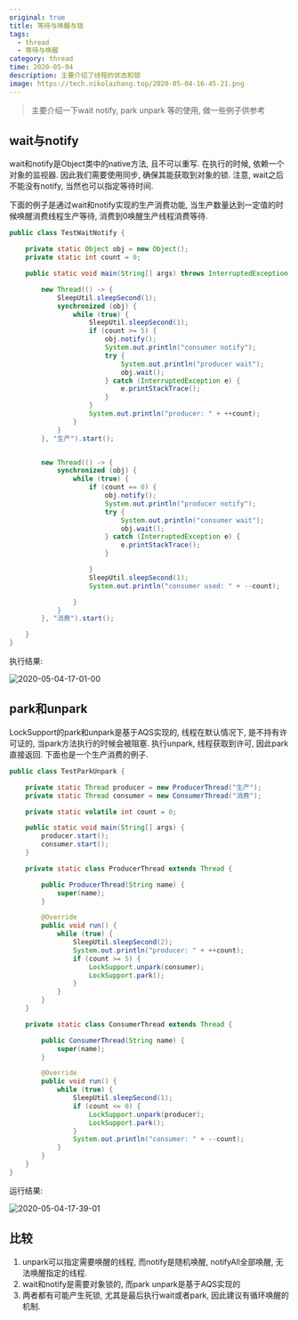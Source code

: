 ```yaml
---
original: true
title: 等待与唤醒与锁
tags:
  - thread
  - 等待与唤醒
category: thread
time: 2020-05-04
description: 主要介绍了线程的状态和锁
image: https://tech.nikolazhang.top/2020-05-04-16-45-21.png
---
```


> 主要介绍一下wait notify, park unpark 等的使用, 做一些例子供参考

## wait与notify

wait和notify是Object类中的native方法, 且不可以重写. 在执行的时候, 依赖一个对象的监视器. 因此我们需要使用同步, 确保其能获取到对象的锁.
注意, wait之后不能没有notify, 当然也可以指定等待时间.

下面的例子是通过wait和notify实现的生产消费功能, 当生产数量达到一定值的时候唤醒消费线程生产等待, 消费到0唤醒生产线程消费等待.

```java
public class TestWaitNotify {

    private static Object obj = new Object();
    private static int count = 0;

    public static void main(String[] args) throws InterruptedException {

        new Thread(() -> {
            SleepUtil.sleepSecond(1);
            synchronized (obj) {
                while (true) {
                    SleepUtil.sleepSecond(1);
                    if (count >= 5) {
                        obj.notify();
                        System.out.println("consumer notify");
                        try {
                            System.out.println("producer wait");
                            obj.wait();
                        } catch (InterruptedException e) {
                            e.printStackTrace();
                        }
                    }
                    System.out.println("producer: " + ++count);
                }
            }
        }, "生产").start();


        new Thread(() -> {
            synchronized (obj) {
                while (true) {
                    if (count == 0) {
                        obj.notify();
                        System.out.println("producer notify");
                        try {
                            System.out.println("consumer wait");
                            obj.wait();
                        } catch (InterruptedException e) {
                            e.printStackTrace();
                        }

                    }
                    SleepUtil.sleepSecond(1);
                    System.out.println("consumer used: " + --count);

                }
            }
        }, "消费").start();

    }
}

```

执行结果:

![2020-05-04-17-01-00](https://tech.nikolazhang.top/2020-05-04-17-01-00.png)

## park和unpark

LockSupport的park和unpark是基于AQS实现的, 线程在默认情况下, 是不持有许可证的, 当park方法执行的时候会被阻塞. 执行unpark, 线程获取到许可, 因此park直接返回.
下面也是一个生产消费的例子.

```java
public class TestParkUnpark {

    private static Thread producer = new ProducerThread("生产");
    private static Thread consumer = new ConsumerThread("消费");

    private static volatile int count = 0;

    public static void main(String[] args) {
        producer.start();
        consumer.start();
    }

    private static class ProducerThread extends Thread {

        public ProducerThread(String name) {
            super(name);
        }

        @Override
        public void run() {
            while (true) {
                SleepUtil.sleepSecond(2);
                System.out.println("producer: " + ++count);
                if (count >= 5) {
                    LockSupport.unpark(consumer);
                    LockSupport.park();
                }
            }
        }
    }

    private static class ConsumerThread extends Thread {

        public ConsumerThread(String name) {
            super(name);
        }

        @Override
        public void run() {
            while (true) {
                SleepUtil.sleepSecond(1);
                if (count <= 0) {
                    LockSupport.unpark(producer);
                    LockSupport.park();
                }
                System.out.println("consumer: " + --count);
            }
        }
    }
}


```

运行结果:

![2020-05-04-17-39-01](https://tech.nikolazhang.top/2020-05-04-17-39-01.png)

## 比较

1. unpark可以指定需要唤醒的线程, 而notify是随机唤醒, notifyAll全部唤醒, 无法唤醒指定的线程.
2. wait和notify是需要对象锁的, 而park unpark是基于AQS实现的
3. 两者都有可能产生死锁, 尤其是最后执行wait或者park, 因此建议有循环唤醒的机制.
